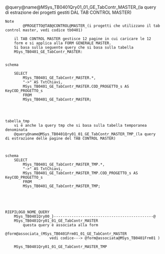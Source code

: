 @query@name@MSys_TB0401Qry01_01_GE_TabContr_MASTER_(la query di estrazione dei progetti gestiti DAL TAB CONTROL MASTER)

	Note
			@PROGETTO@TAB@CONTROL@MASTER_(i progetti che utilizzano il tab control master, vedi codice tb0401)

		il TAB CONTROL MASTER gestisce 12 pagine in cui caricare le 12
		form e si applica alla FORM GENERALE MASTER.
		Si basa sulla seguente query che si basa sulla tabella
		MSys_TB0401_GE_TabContr_MASTER:


	schema

		SELECT 
			MSys_TB0401_GE_TabContr_MASTER.*, 
			"->" AS TxtChiavi, 
			MSys_TB0401_GE_TabContr_MASTER.COD_PROGETTO_s AS KeyCOD_PROGETTO_s
			FROM 
			MSys_TB0401_GE_TabContr_MASTER;




	tabella_tmp
		vi è anche la query tmp che si basa sulla tabella temporanea denominata
		@query@name@MSys_TB0401Qry01_01_GE_TabContr_MASTER_TMP_(la query di estrazione delle pagine del TAB CONTROL MASTER)



	schema
		SELECT 
			MSys_TB0401_GE_TabContr_MASTER_TMP.*, 
			"->" AS TxtChiavi, 
			MSys_TB0401_GE_TabContr_MASTER_TMP.COD_PROGETTO_s AS KeyCOD_PROGETTO_s
			FROM 
			MSys_TB0401_GE_TabContr_MASTER_TMP;





	RIEPILOGO_NOME_QUERY
		MSys_TB0401Qry00_}---------------------------------------------@
		MSys_TB0401Qry01_01_GE_TabContr_MASTER
			questa query è associata alla form 
					@form@associata_(MSys_TB0401Frm01_01_GE_TabContr_MASTER
						vedi codice---> @form@associata@MSys_TB0401Frm01 )

		MSys_TB0401Qry01_01_GE_TabContr_MASTER_TMP

